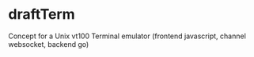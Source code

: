 # draftTerm
Concept for a Unix vt100 Terminal emulator (frontend javascript, channel websocket, backend go)
